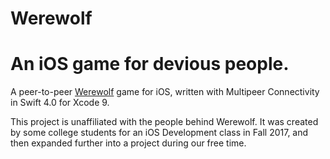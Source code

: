 # Werewolf

# An iOS game for devious people.
A peer-to-peer <a href="https://www.playwerewolf.co/rules/">Werewolf</a> game for iOS, written with Multipeer Connectivity in Swift 4.0 for Xcode 9.

This project is unaffiliated with the people behind Werewolf. It was created by some college students for an iOS Development class in Fall 2017, and then expanded further into a project during our free time.
